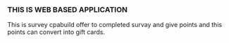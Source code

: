 ### THIS IS WEB BASED APPLICATION ###
This is survey cpabuild offer to completed survay and give points and
this points can convert into gift cards.
